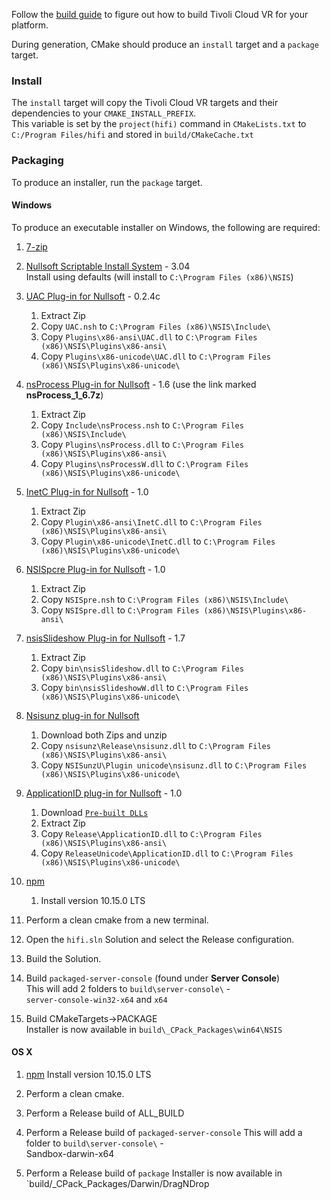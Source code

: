 Follow the [build guide](BUILD.md) to figure out how to build Tivoli Cloud VR for your platform.

During generation, CMake should produce an `install` target and a `package` target.

### Install

The `install` target will copy the Tivoli Cloud VR targets and their dependencies to your `CMAKE_INSTALL_PREFIX`.  
This variable is set by the `project(hifi)` command in `CMakeLists.txt` to `C:/Program Files/hifi` and stored in `build/CMakeCache.txt`

### Packaging

To produce an installer, run the `package` target.

#### Windows

To produce an executable installer on Windows, the following are required:

1.  [7-zip](https://www.7-zip.org/download.html)

1.  [Nullsoft Scriptable Install System](http://nsis.sourceforge.net/Download) - 3.04  
    Install using defaults (will install to `C:\Program Files (x86)\NSIS`)
1.  [UAC Plug-in for Nullsoft](http://nsis.sourceforge.net/UAC_plug-in) - 0.2.4c
    1. Extract Zip
    1. Copy `UAC.nsh` to `C:\Program Files (x86)\NSIS\Include\`
    1. Copy `Plugins\x86-ansi\UAC.dll` to `C:\Program Files (x86)\NSIS\Plugins\x86-ansi\`
    1. Copy `Plugins\x86-unicode\UAC.dll` to `C:\Program Files (x86)\NSIS\Plugins\x86-unicode\`
1.  [nsProcess Plug-in for Nullsoft](http://nsis.sourceforge.net/NsProcess_plugin) - 1.6 (use the link marked **nsProcess_1_6.7z**)

    1. Extract Zip
    1. Copy `Include\nsProcess.nsh` to `C:\Program Files (x86)\NSIS\Include\`
    1. Copy `Plugins\nsProcess.dll` to `C:\Program Files (x86)\NSIS\Plugins\x86-ansi\`
    1. Copy `Plugins\nsProcessW.dll` to `C:\Program Files (x86)\NSIS\Plugins\x86-unicode\`

1.  [InetC Plug-in for Nullsoft](http://nsis.sourceforge.net/Inetc_plug-in) - 1.0

    1. Extract Zip
    1. Copy `Plugin\x86-ansi\InetC.dll` to `C:\Program Files (x86)\NSIS\Plugins\x86-ansi\`
    1. Copy `Plugin\x86-unicode\InetC.dll` to `C:\Program Files (x86)\NSIS\Plugins\x86-unicode\`

1.  [NSISpcre Plug-in for Nullsoft](http://nsis.sourceforge.net/NSISpcre_plug-in) - 1.0

    1. Extract Zip
    1. Copy `NSISpre.nsh` to `C:\Program Files (x86)\NSIS\Include\`
    1. Copy `NSISpre.dll` to `C:\Program Files (x86)\NSIS\Plugins\x86-ansi\`

1.  [nsisSlideshow Plug-in for Nullsoft](http://wiz0u.free.fr/prog/nsisSlideshow/) - 1.7

    1.  Extract Zip
    1.  Copy `bin\nsisSlideshow.dll` to `C:\Program Files (x86)\NSIS\Plugins\x86-ansi\`
    1.  Copy `bin\nsisSlideshowW.dll` to `C:\Program Files (x86)\NSIS\Plugins\x86-unicode\`

1.  [Nsisunz plug-in for Nullsoft](http://nsis.sourceforge.net/Nsisunz_plug-in)

    1.  Download both Zips and unzip
    1.  Copy `nsisunz\Release\nsisunz.dll` to `C:\Program Files (x86)\NSIS\Plugins\x86-ansi\`
    1.  Copy `NSISunzU\Plugin unicode\nsisunz.dll` to `C:\Program Files (x86)\NSIS\Plugins\x86-unicode\`

1.  [ApplicationID plug-in for Nullsoft]() - 1.0

    1.  Download [`Pre-built DLLs`](https://github.com/connectiblutz/NSIS-ApplicationID/releases/download/1.1/NSIS-ApplicationID.zip)
    1.  Extract Zip
    1.  Copy `Release\ApplicationID.dll` to `C:\Program Files (x86)\NSIS\Plugins\x86-ansi\`
    1.  Copy `ReleaseUnicode\ApplicationID.dll` to `C:\Program Files (x86)\NSIS\Plugins\x86-unicode\`

1.  [npm](https://www.npmjs.com/get-npm)

    1.  Install version 10.15.0 LTS

1.  Perform a clean cmake from a new terminal.
1.  Open the `hifi.sln` Solution and select the Release configuration.
1.  Build the Solution.
1.  Build `packaged-server-console` (found under **Server Console**)  
    This will add 2 folders to `build\server-console\` -  
    `server-console-win32-x64` and `x64`
1.  Build CMakeTargets->PACKAGE  
    Installer is now available in `build\_CPack_Packages\win64\NSIS`

#### OS X

1.  [npm](https://www.npmjs.com/get-npm)
    Install version 10.15.0 LTS

1.  Perform a clean cmake.
1.  Perform a Release build of ALL_BUILD
1.  Perform a Release build of `packaged-server-console`
    This will add a folder to `build\server-console\` -  
     Sandbox-darwin-x64
1.  Perform a Release build of `package`
    Installer is now available in `build/\_CPack_Packages/Darwin/DragNDrop

